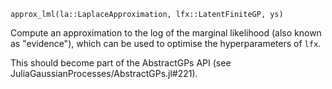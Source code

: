 ```
approx_lml(la::LaplaceApproximation, lfx::LatentFiniteGP, ys)
```

Compute an approximation to the log of the marginal likelihood (also known as "evidence"), which can be used to optimise the hyperparameters of `lfx`.

This should become part of the AbstractGPs API (see JuliaGaussianProcesses/AbstractGPs.jl#221).
